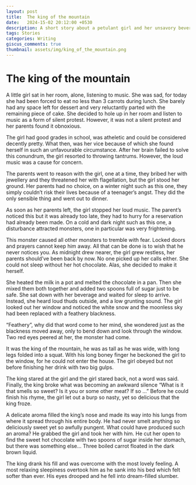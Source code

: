 ```yaml
---
layout: post
title:  The king of the mountain
date:   2024-15-02 20:12:00 +0530
description: A short story about a petulant girl and her unsavory beverage
tags: Stories
categories: Writing
giscus_comments: true
thumbnail: assets/img/king_of_the_mountain.png
---
```


# The king of the mountain

A little girl sat in her room, alone, listening to music. She was sad, for today she had been forced to eat no less than 3 carrots during lunch. She barely had any space left for dessert and very reluctantly parted with the remaining piece of cake. She decided to hole up in her room and listen to music as a form of silent protest. However, it was not a silent protest and her parents found it obnoxious. 

The girl had good grades in school, was atheletic and could be considered decently pretty. What then, was her vice because of which she found herself in such an unfavourable circumstance. After her brain failed to solve this conundrum, the girl resorted to throwing tantrums. However, the loud music was a cause for concern. 

The parents went to reason with the girl, one at a time, they bribed her with jewellery and they threatened her with flagellation, but the girl stood her ground. Her parents had no choice, on a winter night such as this one, they simply couldn’t risk their lives because of a teenager’s angst. They did the only sensible thing and went out to dinner.

As soon as her parents left, the girl stopped her loud music. The parent’s noticed this but it was already too late, they had to hurry for a reservation had already been made. On a cold and dark night such as this one, a disturbance attracted monsters, one in particular was very frightening.

This monster caused all other monsters to tremble with fear. Locked doors and prayers cannot keep him away. All that can be done is to wish that he never notices you. As midnight drew nearer, the girl grew restless, her parents should’ve been back by now. No one picked up her calls either. She could not sleep without her hot chocolate. Alas, she decided to make it herself.

She heated the milk in a pot and melted the chocolate in a pan. Then she mixed them both together and added two spoons full of sugar just to be safe. She sat down with her beverage and waited for sleep to arrive. Instead, she heard loud thuds outside, and a low grunting sound. The girl looked out her window and noticed the white snow and the moonless sky had been replaced with a feathery blackness.

“Feathery”, why did that word come to her mind, she wondered just as the blackness moved away, only to bend down and look through the window. Two red eyes peered at her, the monster had come.

It was the king of the mountain, he was as tall as he was wide, with long legs folded into a squat. With his long boney finger he beckoned the girl to the window, for he could not enter the house. The girl obeyed but not before finishing her drink with two big gulps. 

The king stared at the girl and the girl stared back, not a word was said. Finally, the king broke what was becoming an awkward silence “What is it that smells so sweet? Is it you or some other meat? If so …” Before he could finish his rhyme, the girl let out a burp so nasty, yet so delicious that the king froze.

A delicate aroma filled the king’s nose and made its way into his lungs from where it spread through his entire body. He had never smelt anything so deliciously sweet yet so awfully pungent. What could have produced such an aroma? He grabbed the girl and took her with him. He cut her open to find the sweet hot chocolate with two spoons of sugar inside her stomach, but there was something else… Three boiled carrot floated in the dark brown liquid. 

The king drank his fill and was overcome with the most lovely feeling. A most relaxing sleepiness overtook him as he sank into his bed which felt softer than ever. His eyes drooped and he fell into dream-filled slumber.